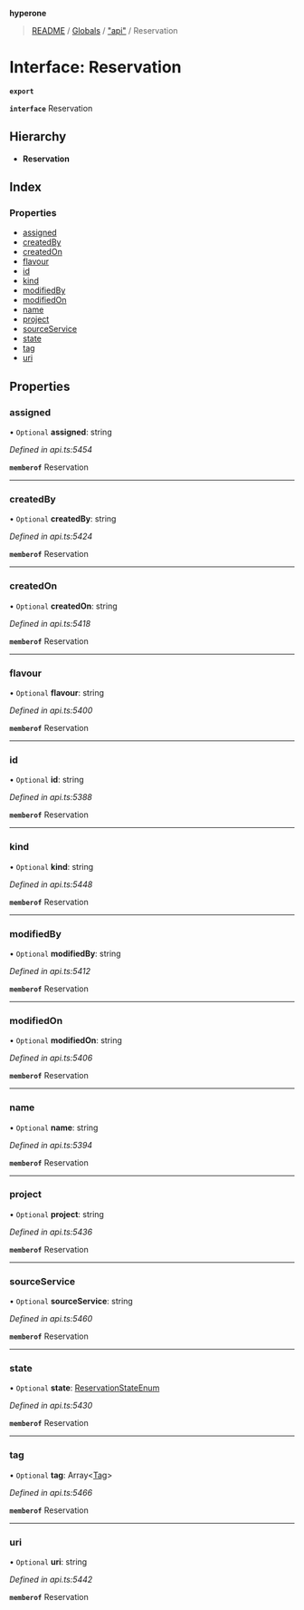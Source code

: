 **hyperone**

> [README](../README.md) / [Globals](../globals.md) / ["api"](../modules/_api_.md) / Reservation

# Interface: Reservation

**`export`** 

**`interface`** Reservation

## Hierarchy

* **Reservation**

## Index

### Properties

* [assigned](_api_.reservation.md#assigned)
* [createdBy](_api_.reservation.md#createdby)
* [createdOn](_api_.reservation.md#createdon)
* [flavour](_api_.reservation.md#flavour)
* [id](_api_.reservation.md#id)
* [kind](_api_.reservation.md#kind)
* [modifiedBy](_api_.reservation.md#modifiedby)
* [modifiedOn](_api_.reservation.md#modifiedon)
* [name](_api_.reservation.md#name)
* [project](_api_.reservation.md#project)
* [sourceService](_api_.reservation.md#sourceservice)
* [state](_api_.reservation.md#state)
* [tag](_api_.reservation.md#tag)
* [uri](_api_.reservation.md#uri)

## Properties

### assigned

• `Optional` **assigned**: string

*Defined in api.ts:5454*

**`memberof`** Reservation

___

### createdBy

• `Optional` **createdBy**: string

*Defined in api.ts:5424*

**`memberof`** Reservation

___

### createdOn

• `Optional` **createdOn**: string

*Defined in api.ts:5418*

**`memberof`** Reservation

___

### flavour

• `Optional` **flavour**: string

*Defined in api.ts:5400*

**`memberof`** Reservation

___

### id

• `Optional` **id**: string

*Defined in api.ts:5388*

**`memberof`** Reservation

___

### kind

• `Optional` **kind**: string

*Defined in api.ts:5448*

**`memberof`** Reservation

___

### modifiedBy

• `Optional` **modifiedBy**: string

*Defined in api.ts:5412*

**`memberof`** Reservation

___

### modifiedOn

• `Optional` **modifiedOn**: string

*Defined in api.ts:5406*

**`memberof`** Reservation

___

### name

• `Optional` **name**: string

*Defined in api.ts:5394*

**`memberof`** Reservation

___

### project

• `Optional` **project**: string

*Defined in api.ts:5436*

**`memberof`** Reservation

___

### sourceService

• `Optional` **sourceService**: string

*Defined in api.ts:5460*

**`memberof`** Reservation

___

### state

• `Optional` **state**: [ReservationStateEnum](../enums/_api_.reservationstateenum.md)

*Defined in api.ts:5430*

**`memberof`** Reservation

___

### tag

• `Optional` **tag**: Array\<[Tag](_api_.tag.md)>

*Defined in api.ts:5466*

**`memberof`** Reservation

___

### uri

• `Optional` **uri**: string

*Defined in api.ts:5442*

**`memberof`** Reservation
